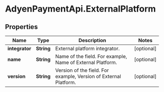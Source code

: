 # AdyenPaymentApi.ExternalPlatform

## Properties

Name | Type | Description | Notes
------------ | ------------- | ------------- | -------------
**integrator** | **String** | External platform integrator. | [optional] 
**name** | **String** | Name of the field. For example, Name of External Platform. | [optional] 
**version** | **String** | Version of the field. For example, Version of External Platform. | [optional] 


